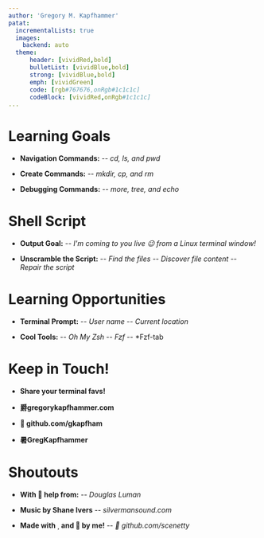 ```yaml
---
author: 'Gregory M. Kapfhammer'
patat:
  incrementalLists: true
  images:
    backend: auto
  theme:
      header: [vividRed,bold]
      bulletList: [vividBlue,bold]
      strong: [vividBlue,bold]
      emph: [vividGreen]
      code: [rgb#767676,onRgb#1c1c1c]
      codeBlock: [vividRed,onRgb#1c1c1c]
...
```


# Learning Goals

- **Navigation Commands:**
    -- *cd, ls, and pwd*

- **Create Commands:**
    -- *mkdir, cp, and rm*

- **Debugging Commands:**
    -- *more, tree, and echo*

# Shell Script

- **Output Goal:**
    -- *I'm coming to you live 😉 from a Linux terminal window!*

- **Unscramble the Script:**
  -- *Find the files*
  -- *Discover file content*
  -- *Repair the script*

# Learning Opportunities

- **Terminal Prompt:**
    -- *User name*
    -- *Current location*

- **Cool Tools:**
  -- *Oh My Zsh*
  -- *Fzf*
  -- *Fzf-tab 

# Keep in Touch!

- **Share your terminal favs!**

- **爵gregorykapfhammer.com**

- ** github.com/gkapfham**

- **暑GregKapfhammer**

# Shoutouts

- **With   help from:**
  -- *Douglas Luman*

- **Music by Shane Ivers**
-- *silvermansound.com*

- **Made with   and  by me!**
  -- * github.com/scenetty*
